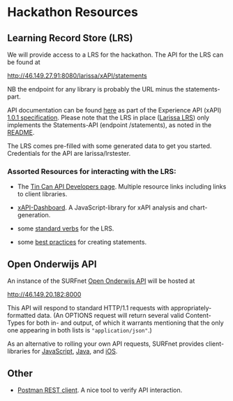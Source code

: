 # Hackathon Resources

## Learning Record Store (LRS)

We will provide access to a LRS for the hackathon. The API for the LRS can be found at

http://46.149.27.91:8080/larissa/xAPI/statements

NB the endpoint for any library is probably the URL minus the statements-part.

API documentation can be found <a href="https://github.com/adlnet/xAPI-Spec/blob/1.0.1/xAPI.md#stmtapi">here</a> as part of the Experience API (xAPI) <a href="https://github.com/adlnet/xAPI-Spec/blob/1.0.1/xAPI.md">1.0.1 specification</a>. Please note that the LRS in place (<a href="https://github.com/Apereo-Learning-Analytics-Initiative/Larissa/">Larissa LRS</a>) only implements the Statements-API (endpoint /statements), as noted in the <a href="https://github.com/Apereo-Learning-Analytics-Initiative/Larissa/blob/master/README.md#xapi-coverage">README</a>.

The LRS comes pre-filled with some generated data to get you started. Credentials for the API are larissa/lrstester.

### Assorted Resources for interacting with the LRS:

* The <a href="http://tincanapi.com/page-developers/"> Tin Can API Developers page</a>. Multiple resource links including links to client libraries.

* <a href="https://github.com/adlnet/xAPI-Dashboard">xAPI-Dashboard</a>. A JavaScript-library for xAPI analysis and chart-generation.

* some <a href="http://www.adlnet.gov/expapi/verbs/">standard verbs</a> for the LRS.

* some <a href="http://blog.saltbox.com/blog/2012/11/28/making-statements-tin-can-api-best-practices/">best practices</a> for creating statements.

## Open Onderwijs API

An instance of the SURFnet <a href="https://github.com/SURFnet/OpenOnderwijsAPI">Open Onderwijs API</a> will be hosted at

http://46.149.20.182:8000

This API will respond to standard HTTP/1.1 requests with appropriately-formatted data. (An OPTIONS request will return several valid Content-Types for both in- and output, of which it warrants mentioning that the only one appearing in both lists is `"application/json"`.)

As an alternative to rolling your own API requests, SURFnet provides client-libraries for <a href="https://github.com/SURFnet/OpenOnderwijsAPI-js">JavaScript</a>, <a href="https://github.com/SURFnet/OpenOnderwijsAPI-java">Java</a>, and <a href="https://github.com/SURFnet/OpenOnderwijsAPI-ios">iOS</a>.

## Other

* <a href="https://chrome.google.com/webstore/detail/postman-rest-client/fdmmgilgnpjigdojojpjoooidkmcomcm">Postman REST client</a>. A nice tool to verify API interaction.

